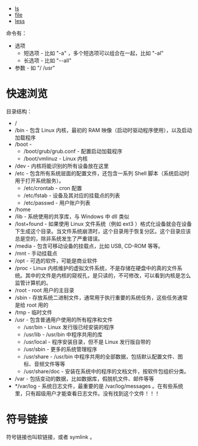 * [ls](/Shell/ls.md)
* [file](/Shell/file.md)
* [less](/Shell/less.md)


命令有：
* 选项
  * 短选项 - 比如 "-a" ，多个短选项可以组合在一起，比如 "-al"
  * 长选项 - 比如 "--all"
* 参数 - 如 "/ /usr"


# 快速浏览
目录结构：
* /
* /bin - 包含 Linux 内核，最初的 RAM 映像（启动时驱动程序使用），以及启动加载程序
* /boot - 
  * /boot/grub/grub.conf - 配置启动加载程序
  * /boot/vmlinuz - Linux 内核
* /dev - 内核将能识别的所有设备放在这里
* /etc - 包含所有系统层面的配置文件，还包含一系列 Shell 脚本（系统启动时用于打开系统服务）。
  * /etc/crontab - cron 配置
  * /etc/fstab - 设备及其对应的挂载点的列表
  * /etc/passwd - 用户账户列表
* /home
* /lib - 系统使用的共享库，与 Windows 中 dll 类似
* /lost+found - 如果使用 Linux 文件系统（例如 ext3 ）格式化设备就会在设备下生成这个目录。当文件系统崩溃时，这个目录用于恢复分区。这个目录应该总是空的，除非系统发生了严重错误。
* /media - 包含可移动设备的挂载点，比如 USB, CD-ROM 等等。
* /mnt - 手动挂载点
* /opt - 可选的软件，可能是商业软件
* /proc - Linux 内核维护的虚拟文件系统，不是存储在硬盘中的真的文件系统。其中的文件是内核的窥视孔，是只读的，不可修改，可以看到内核是怎么监管计算机的。
* /root - root 用户的主目录
* /sbin - 存放系统二进制文件，通常用于执行重要的系统任务，这些任务通常是给 root 用的
* /tmp - 临时文件
* /usr - 包含普通用户使用的所有程序和文件
  * /usr/bin - Linux 发行版已经安装的程序
  * /usr/lib - /usr/bin 中程序共用的库
  * /usr/local - 程序安装目录，但不是 Linux 发行版自带的
  * /usr/sbin - 更多的系统管理程序
  * /usr/share - /usr/bin 中程序共用的全部数据，包括默认配置文件、图标、音频文件等等
  * /usr/share/doc - 安装在系统中的程序的文档文件，按软件包组织分类。
* /var - 包括变动的数据，比如数据库，假脱机文件、邮件等等
* */var/log - 系统日志文件，最重要的是 /var/log/messages 。在有些系统里，只有超级用户才能查看日志文件。没有找到这个文件！！！


# 符号链接
符号链接也叫软链接，或者 symlink 。
